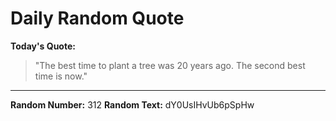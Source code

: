 # Daily Random Quote

**Today's Quote:**
> "The best time to plant a tree was 20 years ago. The second best time is now."

---

**Random Number:** 312
**Random Text:** dY0UsIHvUb6pSpHw
